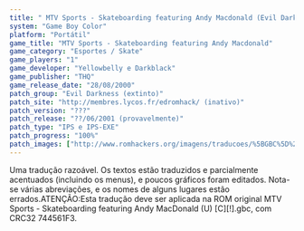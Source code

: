 ```yaml
---
title: " MTV Sports - Skateboarding featuring Andy Macdonald (Evil Darkness)"
system: "Game Boy Color"
platform: "Portátil"
game_title: "MTV Sports - Skateboarding featuring Andy Macdonald"
game_category: "Esportes / Skate"
game_players: "1"
game_developer: "Yellowbelly e Darkblack"
game_publisher: "THQ"
game_release_date: "28/08/2000"
patch_group: "Evil Darkness (extinto)"
patch_site: "http://membres.lycos.fr/edromhack/ (inativo)"
patch_version: "???"
patch_release: "??/06/2001 (provavelmente)"
patch_type: "IPS e IPS-EXE"
patch_progress: "100%"
patch_images: ["http://www.romhackers.org/imagens/traducoes/%5BGBC%5D%20MTV%20Sports%20-%20Skateboarding%20featuring%20Andy%20Macdonald%20-%20Evil%20Darkness%20-%201.png","http://www.romhackers.org/imagens/traducoes/%5BGBC%5D%20MTV%20Sports%20-%20Skateboarding%20featuring%20Andy%20Macdonald%20-%20Evil%20Darkness%20-%202.png","http://www.romhackers.org/imagens/traducoes/%5BGBC%5D%20MTV%20Sports%20-%20Skateboarding%20featuring%20Andy%20Macdonald%20-%20Evil%20Darkness%20-%203.png"]
---
```

Uma tradução razoável. Os textos estão traduzidos e parcialmente acentuados (incluindo os menus), e poucos gráficos foram editados. Nota-se várias abreviações, e os nomes de alguns lugares estão errados.ATENÇÃO:Esta tradução deve ser aplicada na ROM original MTV Sports - Skateboarding featuring Andy MacDonald (U) [C][!].gbc, com CRC32 744561F3.